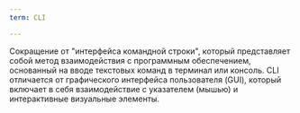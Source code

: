 ```yaml
---
term: CLI

---
```

Сокращение от "интерфейса командной строки", который представляет собой метод взаимодействия с программным обеспечением, основанный на вводе текстовых команд в терминал или консоль. CLI отличается от графического интерфейса пользователя (GUI), который включает в себя взаимодействие с указателем (мышью) и интерактивные визуальные элементы.